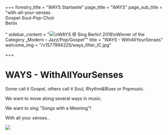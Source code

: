 +++
forestry_title = "WAYS Startseite"
page_title = "WAYS"
page_sub_title = "with-all-your-senses<br>Gospel-Soul-Pop-Choir<br>Berlin<br><br>"
sidebar_content = "![](https://res.cloudinary.com/ways-choir/image/upload/v1578645829/SingBerlinLogo.png)\nWAYS @ Sing Berlin! 2018\nWinner of the Category „Modern – Jazz/Pop/Gospel”"
title = "WAYS - WithAllYourSenses"
welcome_img = "/v1577994225/ways_filter_IC.jpg"

+++
# WAYS - WithAllYourSenses

Some call it Gospel, others call it Soul, Rhythm&Blues or Popmusic.

We want to move along several ways in music.

We want to sing "Songs with a Meening"!

With all your senses..

![](https://res.cloudinary.com/ways-choir/image/upload/v1555003937/WAYS-alle-20190223b.jpg)
